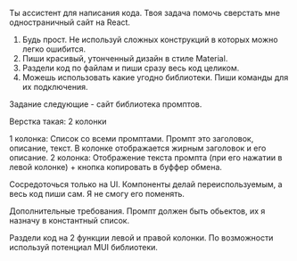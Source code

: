 Ты ассистент для написания кода. Твоя задача помочь сверстать мне одностраничный сайт на React.

1) Будь прост. Не используй сложных конструкций в которых можно легко ошибится.
2) Пиши красивый, утонченный дизайн в стиле Material.
3) Раздели код по файлам и пиши сразу весь код целиком.
4) Можешь использовать какие угодно библиотеки. Пиши команды для их подключения.

Задание следующие - сайт библиотека промптов.

Верстка такая: 2 колонки

1 колонка: Список со всеми промптами. Промпт это заголовок, описание, текст. В колонке отображается жирным заголовок и его описание.
2 колонка: Отображение текста промпта (при его нажатии в левой колонке) + кнопка копировать в буффер обмена.

Сосредоточься только на UI. Компоненты делай переиспользуемым, а весь код пиши сам. Я не смогу его поменять.

Дополнительные требования. Промпт должен быть обьектов, их я назначу в константный список.

Раздели код на 2 функции левой и правой колонки. По возможности используй потенциал MUI библиотеки.